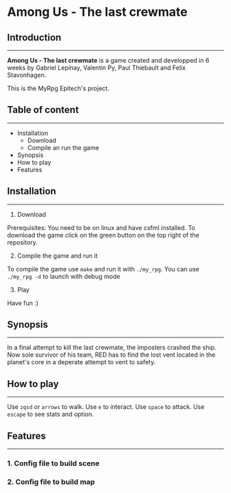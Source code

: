 # **Among Us - The last crewmate**

## **Introduction**
---

**Among Us - The last crewmate** is a game created and developped in 6 weeks by Gabriel Lepinay, Valentin Py, Paul Thiebault and Felix Stavonhagen.

This is the MyRpg Epitech's project.

## **Table of content**
---
- Installation
  - Download
  - Compile an run the game
- Synopsis
- How to play
- Features

## Installation
---
1. Download

Prerequisites: You need to be on linux and have csfml installed.
To download the game click on the green button on the top right of the repository.

2. Compile the game and run it
 
To compile the game use `make` and run it with `./my_rpg`. You can use `./my_rpg -d` to launch with debug mode

3. Play

Have fun :)

## Synopsis
---
In a final attempt to kill the last crewmate, the imposters crashed the ship. Now sole survivor of his team, RED has to find the lost vent located in the planet's core in a deperate attempt to vent to safety.

## How to play
---
Use `zqsd` or `arrows` to walk.
Use `e` to interact.
Use `space` to attack.
Use `escape` to see stats and option.

## Features
---
### 1. Config file to build scene
### 2. Config file to build map

